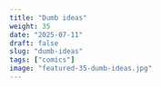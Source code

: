 ```yaml
---
title: "Dumb ideas"
weight: 35
date: "2025-07-11"
draft: false
slug: "dumb-ideas"
tags: ["comics"]
image: "featured-35-dumb-ideas.jpg"
---
```

